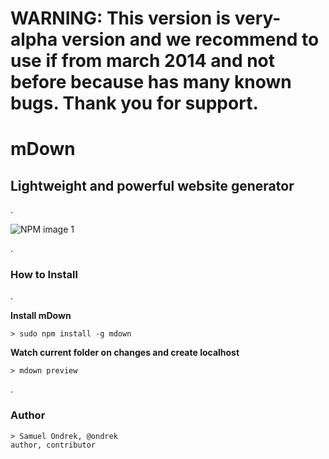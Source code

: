 # WARNING: This version is very-alpha version and we recommend to use if from march 2014 and not before because has many known bugs. Thank you for support.

# mDown
## Lightweight and powerful website generator

.

![NPM image 1](https://nodei.co/npm/mdown.png)

.

### How to Install

.

**Install mDown**

    > sudo npm install -g mdown

**Watch current folder on changes and create localhost**

    > mdown preview

.

### Author

    > Samuel Ondrek, @ondrek
    author, contributor
